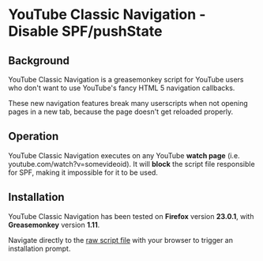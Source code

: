 # YouTube Classic Navigation - Disable SPF/pushState

## Background

YouTube Classic Navigation is a greasemonkey script for YouTube users who don't want to use YouTube's fancy HTML 5 navigation callbacks.

These new navigation features break many userscripts when not opening pages in a new tab, because the page doesn't get reloaded properly.

## Operation

YouTube Classic Navigation executes on any YouTube **watch page** (i.e. youtube.com/watch?v=somevideoid). It will **block** the script file responsible for SPF, making it impossible for it to be used.

## Installation

YouTube Classic Navigation has been tested on **Firefox** version **23.0.1**, with **Greasemonkey** version **1.11**.

Navigate directly to the [raw script file](../../raw/release-latest/youtube-classic-navigation.user.js) with your browser to trigger an installation prompt.
